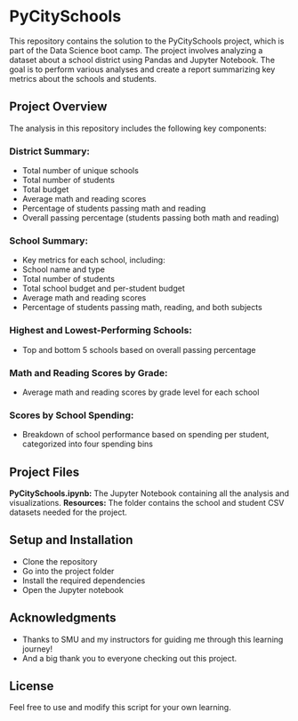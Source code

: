 # PyCitySchools
This repository contains the solution to the PyCitySchools project, which is part of the Data Science boot camp. 
The project involves analyzing a dataset about a school district using Pandas and Jupyter Notebook. The goal is 
to perform various analyses and create a report summarizing key metrics about the schools and students.

## Project Overview
The analysis in this repository includes the following key components:
### District Summary:
  -  Total number of unique schools
  - Total number of students
  - Total budget
  - Average math and reading scores
  - Percentage of students passing math and reading
  - Overall passing percentage (students passing both math and reading)   
### School Summary:
  - Key metrics for each school, including:
  - School name and type
  - Total number of students
  - Total school budget and per-student budget
  - Average math and reading scores
  - Percentage of students passing math, reading, and both subjects  
### Highest and Lowest-Performing Schools:
  - Top and bottom 5 schools based on overall passing percentage  
### Math and Reading Scores by Grade:
  - Average math and reading scores by grade level for each school  
### Scores by School Spending:
  - Breakdown of school performance based on spending per student, categorized into four spending bins

## Project Files
**PyCitySchools.ipynb:** The Jupyter Notebook containing all the analysis and visualizations.
**Resources:** The folder contains the school and student CSV datasets needed for the project.

## Setup and Installation
  - Clone the repository
  - Go into the project folder
  - Install the required dependencies
  - Open the Jupyter notebook
    
## Acknowledgments
- Thanks to SMU and my instructors for guiding me through this learning journey!
- And a big thank you to everyone checking out this project.

## License
Feel free to use and modify this script for your own learning.
